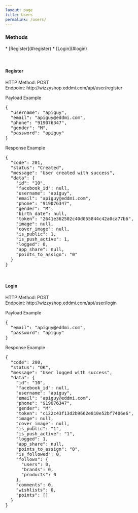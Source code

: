 ```yaml
---
layout: page
title: Users
permalink: /users/
---
```


<h3>Methods</h3>
* [Register](#register)
* [Login](#login)
<br/>
<br/>
<br/>

<h4 id="register">Register</h4>
HTTP Method: POST
<br/>
Endpoint: http://wizzyshop.eddmi.com/api/user/register

Payload Example
<pre>
{
  "username": "apiguy",
  "email": "apiguy@eddmi.com",
  "phone": "919076347",
  "gender": "M",
  "password": "apiguy"
}
</pre>


Response Example
<pre>
{
  "code": 201,
  "status": "Created",
  "message": "User created with success",
  "data": {
    "id": "10",
    "facebook_id": null,
    "username": "apiguy",
    "email": "apiguy@eddmi.com",
    "phone": "919076347",
    "gender": "M",
    "birth_date": null,
    "token": "2641e362502c40d055844c42a0ca77b6",
    "image": null,
    "cover_image": null,
    "is_public": 1,
    "is_push_active": 1,
    "logged": 0,
    "app_share": null,
    "points_to_assign": "0"
  }
}
</pre>
<br/>


<h4 id="login">Login</h4>
HTTP Method: POST
<br/>
Endpoint: http://wizzyshop.eddmi.com/api/user/login

Payload Example
<pre>
{
  "email": "apiguy@eddmi.com",
  "password": "apiguy"
}
</pre>

Response Example
<pre>
{
  "code": 200,
  "status": "OK",
  "message": "User logged with success",
  "data": {
    "id": "10",
    "facebook_id": null,
    "username": "apiguy",
    "email": "apiguy@eddmi.com",
    "phone": "919076347",
    "gender": "M",
    "token": "c122c43f13d2b9662e810e52bf7406e6",
    "image": null,
    "cover_image": null,
    "is_public": "1",
    "is_push_active": "1",
    "logged": 1,
    "app_share": null,
    "points_to_assign": "0",
    "is_followed": 0,
    "follows": {
      "users": 0,
      "brands": 0,
      "products": 0
    },
    "comments": 0,
    "wishlists": 0,
    "points": []
  }
}
</pre>
<br/>
